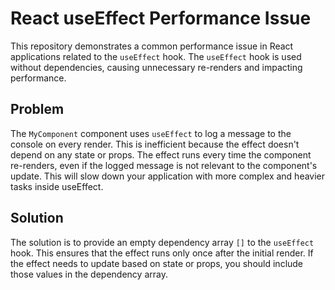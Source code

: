 # React useEffect Performance Issue

This repository demonstrates a common performance issue in React applications related to the `useEffect` hook. The `useEffect` hook is used without dependencies, causing unnecessary re-renders and impacting performance. 

## Problem

The `MyComponent` component uses `useEffect` to log a message to the console on every render.  This is inefficient because the effect doesn't depend on any state or props.  The effect runs every time the component re-renders, even if the logged message is not relevant to the component's update. This will slow down your application with more complex and heavier tasks inside useEffect. 

## Solution

The solution is to provide an empty dependency array `[]` to the `useEffect` hook. This ensures that the effect runs only once after the initial render.  If the effect needs to update based on state or props, you should include those values in the dependency array.